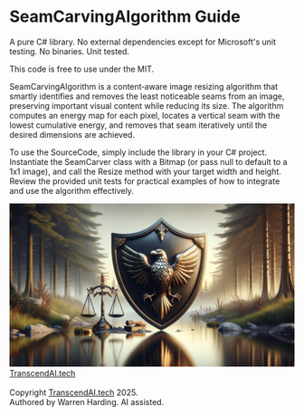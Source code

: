 # SeamCarvingAlgorithm Guide

A pure C# library. No external dependencies except for Microsoft's unit testing. No binaries. Unit tested.

This code is free to use under the MIT.

SeamCarvingAlgorithm is a content‑aware image resizing algorithm that smartly identifies and removes the least noticeable seams from an image, preserving important visual content while reducing its size. The algorithm computes an energy map for each pixel, locates a vertical seam with the lowest cumulative energy, and removes that seam iteratively until the desired dimensions are achieved.

To use the SourceCode, simply include the library in your C# project. Instantiate the SeamCarver class with a Bitmap (or pass null to default to a 1x1 image), and call the Resize method with your target width and height. Review the provided unit tests for practical examples of how to integrate and use the algorithm effectively.

![AI Image](aiimage.jpg)
[TranscendAI.tech](https://TranscendAI.tech)<br>
<br>
Copyright [TranscendAI.tech](https://TranscendAI.tech) 2025.</br>
Authored by Warren Harding. AI assisted.</br>